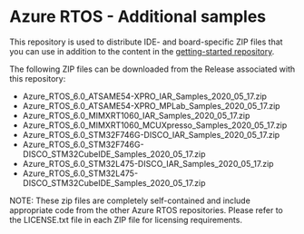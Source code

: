 # Azure RTOS - Additional samples

This repository is used to distribute IDE- and board-specific ZIP files
that you can use in addition to the content in the [getting-started
repository](https://github.com/azure-rtos/getting-started).

The following ZIP files can be downloaded from the Release associated with
this repository:

* Azure_RTOS_6.0_ATSAME54-XPRO_IAR_Samples_2020_05_17.zip
* Azure_RTOS_6.0_ATSAME54-XPRO_MPLab_Samples_2020_05_17.zip
* Azure_RTOS_6.0_MIMXRT1060_IAR_Samples_2020_05_17.zip
* Azure_RTOS_6.0_MIMXRT1060_MCUXpresso_Samples_2020_05_17.zip
* Azure_RTOS_6.0_STM32F746G-DISCO_IAR_Samples_2020_05_17.zip
* Azure_RTOS_6.0_STM32F746G-DISCO_STM32CubeIDE_Samples_2020_05_17.zip
* Azure_RTOS_6.0_STM32L475-DISCO_IAR_Samples_2020_05_17.zip
* Azure_RTOS_6.0_STM32L475-DISCO_STM32CubeIDE_Samples_2020_05_17.zip

NOTE: These zip files are completely self-contained and include appropriate
code from the other Azure RTOS repositories. Please refer to the LICENSE.txt file
in each ZIP file for licensing requirements.